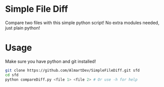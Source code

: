 # Simple File Diff
Compare two files with this simple python script!
No extra modules needed, just plain python!

# Usage
Make sure you have python and git installed!
```sh
git clone https://github.com/AlmartDev/SimpleFileDiff.git sfd
cd sfd
python compareDiff.py <file 1> <file 2> # Or use -h for help
```